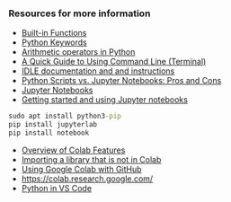 ### Resources for more information

- [Built-in Functions](https://docs.python.org/3/library/functions.html)
- [Python Keywords](https://www.w3schools.com/python/python_ref_keywords.asp)
- [Arithmetic operators in Python](https://flexiple.com/python/arithmetic-operators-in-python/)
- [A Quick Guide to Using Command Line (Terminal)](https://towardsdatascience.com/a-quick-guide-to-using-command-line-terminal-96815b97b955)
- [IDLE documentation and and instructions](https://docs.python.org/3/library/idle.html)
- [Python Scripts vs. Jupyter Notebooks: Pros and Cons](https://learnpython.com/blog/python-scripts-vs-jupyter-notebooks/)
- [Jupyter Notebooks](https://docs.jupyter.org/en/latest/install.html)
- [Getting started and using Jupyter notebooks](https://jupyter-notebook-beginner-guide.readthedocs.io/en/latest/what_is_jupyter.html)

```cmd
sudo apt install python3-pip
pip install jupyterlab
pip install notebook
```

- [Overview of Colab Features](https://colab.research.google.com/notebooks/basic_features_overview.ipynb)
- [Importing a library that is not in Colab](https://colab.research.google.com/notebooks/snippets/importing_libraries.ipynb)
- [Using Google Colab with GitHub](https://colab.research.google.com/github/googlecolab/colabtools/blob/main/notebooks/colab-github-demo.ipynb#scrollTo=-pVhOfzLx9us)
- https://colab.research.google.com/
- [Python in VS Code](https://code.visualstudio.com/docs/languages/python#_install-python-and-the-python-extension)
